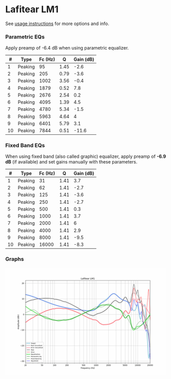 # Lafitear LM1
See [usage instructions](https://github.com/jaakkopasanen/AutoEq#usage) for more options and info.

### Parametric EQs
Apply preamp of -6.4 dB when using parametric equalizer.

|   # | Type    |   Fc (Hz) |    Q |   Gain (dB) |
|-----|---------|-----------|------|-------------|
|   1 | Peaking |        95 | 1.45 |        -2.6 |
|   2 | Peaking |       205 | 0.79 |        -3.6 |
|   3 | Peaking |      1002 | 3.56 |        -0.4 |
|   4 | Peaking |      1879 | 0.52 |         7.8 |
|   5 | Peaking |      2676 | 2.54 |         0.2 |
|   6 | Peaking |      4095 | 1.39 |         4.5 |
|   7 | Peaking |      4780 | 5.34 |        -1.5 |
|   8 | Peaking |      5963 | 4.64 |         4   |
|   9 | Peaking |      6401 | 5.79 |         3.1 |
|  10 | Peaking |      7844 | 0.51 |       -11.6 |

### Fixed Band EQs
When using fixed band (also called graphic) equalizer, apply preamp of **-6.9 dB** (if available) and set gains manually with these parameters.

|   # | Type    |   Fc (Hz) |    Q |   Gain (dB) |
|-----|---------|-----------|------|-------------|
|   1 | Peaking |        31 | 1.41 |         3.7 |
|   2 | Peaking |        62 | 1.41 |        -2.7 |
|   3 | Peaking |       125 | 1.41 |        -3.6 |
|   4 | Peaking |       250 | 1.41 |        -2.7 |
|   5 | Peaking |       500 | 1.41 |         0.3 |
|   6 | Peaking |      1000 | 1.41 |         3.7 |
|   7 | Peaking |      2000 | 1.41 |         6   |
|   8 | Peaking |      4000 | 1.41 |         2.9 |
|   9 | Peaking |      8000 | 1.41 |        -9.5 |
|  10 | Peaking |     16000 | 1.41 |        -8.3 |

### Graphs
![](./Lafitear%20LM1.png)
